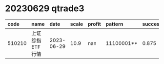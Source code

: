 
# 20230629 qtrade3
 | code | name | date | scale | profit | pattern | success_rate | success_cnt | fund_cnt | 
 | :----- | :----- | :----- | :----- | :----- | :----- | :----- | :----- | :----- | 
 | 510210 | 上证综指ETF行情 | 2023-06-29 | 10.9 | nan | 11100001** | 0.875 | 14 | 16 | 
